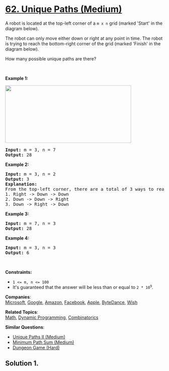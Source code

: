 # [62. Unique Paths (Medium)](https://leetcode.com/problems/unique-paths/)

<p>A robot is located at the top-left corner of a <code>m x n</code> grid (marked 'Start' in the diagram below).</p>

<p>The robot can only move either down or right at any point in time. The robot is trying to reach the bottom-right corner of the grid (marked 'Finish' in the diagram below).</p>

<p>How many possible unique paths are there?</p>

<p>&nbsp;</p>
<p><strong>Example 1:</strong></p>
<img src="https://assets.leetcode.com/uploads/2018/10/22/robot_maze.png" style="width: 400px; height: 183px;">
<pre><strong>Input:</strong> m = 3, n = 7
<strong>Output:</strong> 28
</pre>

<p><strong>Example 2:</strong></p>

<pre><strong>Input:</strong> m = 3, n = 2
<strong>Output:</strong> 3
<strong>Explanation:</strong>
From the top-left corner, there are a total of 3 ways to reach the bottom-right corner:
1. Right -&gt; Down -&gt; Down
2. Down -&gt; Down -&gt; Right
3. Down -&gt; Right -&gt; Down
</pre>

<p><strong>Example 3:</strong></p>

<pre><strong>Input:</strong> m = 7, n = 3
<strong>Output:</strong> 28
</pre>

<p><strong>Example 4:</strong></p>

<pre><strong>Input:</strong> m = 3, n = 3
<strong>Output:</strong> 6
</pre>

<p>&nbsp;</p>
<p><strong>Constraints:</strong></p>

<ul>
	<li><code>1 &lt;= m, n &lt;= 100</code></li>
	<li>It's guaranteed that the answer will be less than or equal to <code>2 * 10<sup>9</sup></code>.</li>
</ul>

**Companies**:  
[Microsoft](https://leetcode.com/company/microsoft), [Google](https://leetcode.com/company/google), [Amazon](https://leetcode.com/company/amazon), [Facebook](https://leetcode.com/company/facebook), [Apple](https://leetcode.com/company/apple), [ByteDance](https://leetcode.com/company/bytedance), [Wish](https://leetcode.com/company/wish)

**Related Topics**:  
[Math](https://leetcode.com/tag/math/), [Dynamic Programming](https://leetcode.com/tag/dynamic-programming/), [Combinatorics](https://leetcode.com/tag/combinatorics/)

**Similar Questions**:

- [Unique Paths II (Medium)](https://leetcode.com/problems/unique-paths-ii/)
- [Minimum Path Sum (Medium)](https://leetcode.com/problems/minimum-path-sum/)
- [Dungeon Game (Hard)](https://leetcode.com/problems/dungeon-game/)

## Solution 1.

```java


```
